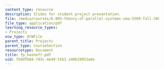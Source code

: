 ```yaml
---
content_type: resource
description: Slides for student project presentation.
file: /media/courses/6-895-theory-of-parallel-systems-sma-5509-fall-2003/fb9dfb047d3c4e4955b1140b29953a8a_fp_kasheff.pdf
file_type: application/pdf
learning_resource_types:
- Projects
ocw_type: OCWFile
parent_title: Projects
parent_type: CourseSection
resourcetype: Document
title: fp_kasheff.pdf
uid: fb9dfb04-7d3c-4e49-55b1-140b29953a8a
---
```

